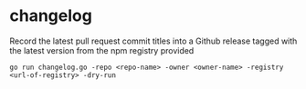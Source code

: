 # changelog
Record the latest pull request commit titles into a Github release tagged with the latest version from the npm registry provided

`go run changelog.go -repo <repo-name> -owner <owner-name> -registry <url-of-registry> -dry-run`
